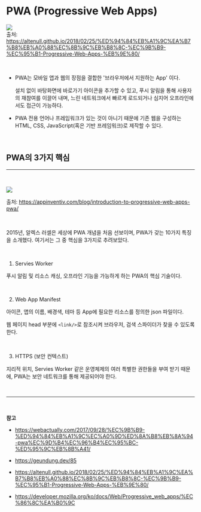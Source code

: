 # PWA (Progressive Web Apps)

![](https://altenull.github.io/images/pwa/capability&reach2.png)     
출처: https://altenull.github.io/2018/02/25/%ED%94%84%EB%A1%9C%EA%B7%B8%EB%A0%88%EC%8B%9C%EB%B8%8C-%EC%9B%B9-%EC%95%B1-Progressive-Web-Apps-%EB%9E%80/

<br/>

- PWA는 모바일 앱과 웹의 장점을 결합한 '브라우저에서 지원하는 App' 이다.   
  
  설치 없이 바탕화면에 바로가기 아이콘을 추가할 수 있고, 푸시 알림을 통해 사용자의 재참여를 이끌어 내며, 느린 네트워크에서 빠르게 로드되거나 심지어 오프라인에서도 접근이 가능하다.

- PWA 전용 언어나 프레임워크가 있는 것이 아니기 때문에 기존 웹을 구성하는 HTML, CSS, JavaScript(혹은 기반 프레임워크)로 제작할 수 있다.

<br/>

## PWA의 3가지 핵심

<hr/>
<br/>


![](https://mk0appinventiv4394ey.kinstacdn.com/wp-content/uploads/sites/1/2020/04/Technical-Components-of-a-PWA.png)

출처: https://appinventiv.com/blog/introduction-to-progressive-web-apps-pwa/

<br/>

2015년, 알렉스 러셀은 세상에 PWA 개념을 처음 선보이며, PWA가 갖는 10가지 특징을 소개했다. 여기서는 그 중 핵심을 3가지로 추려보았다.

<br/>

1. Servies Worker

푸시 알림 및 리소스 캐싱, 오프라인 기능을 가능하게 하는 PWA의 핵심 기술이다. 

<br/>

2. Web App Manifest

아이콘, 앱의 이름, 배경색, 테마 등 App에 필요한 리소스를 정의한 json 파일이다.     

웹 페이지 head 부분에 `<link/>`로 참조시켜 브라우저, 검색 스파이더가 찾을 수 있도록 한다.

<br/>

3. HTTPS (보안 컨텍스트)

지리적 위치, Servies Worker 같은 운영체제의 여러 특별한 권한들을 부여 받기 때문에, PWA는 보안 네트워크를 통해 ​​제공되어야 한다.

<br/>
<hr/>
<br/>

**참고**   

- https://webactually.com/2017/09/28/%EC%9B%B9-%ED%94%84%EB%A1%9C%EC%A0%9D%ED%8A%B8%EB%8A%94-pwa%EC%9D%B4%EC%96%B4%EC%95%BC-%ED%95%9C%EB%8B%A41/     

- https://geundung.dev/85

- https://altenull.github.io/2018/02/25/%ED%94%84%EB%A1%9C%EA%B7%B8%EB%A0%88%EC%8B%9C%EB%B8%8C-%EC%9B%B9-%EC%95%B1-Progressive-Web-Apps-%EB%9E%80/

- https://developer.mozilla.org/ko/docs/Web/Progressive_web_apps/%EC%86%8C%EA%B0%9C
